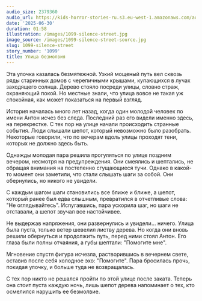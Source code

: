 ```yaml
---
audio_size: 2379360
audio_url: https://kids-horror-stories-ru.s3.eu-west-1.amazonaws.com/audio/1099-silence-street.mp3
date: '2025-06-30'
duration: 01:58
illustration: /images/1099-silence-street.jpg
image_source: /images/1099-silence-street-source.jpg
slug: 1099-silence-street
story_number: '1099'
title: Улица безмолвия
---
```


Эта улочка казалась безмятежной. Узкий мощеный путь вел сквозь ряды старинных домов с черепичными крышами, купающихся в лучах заходящего солнца. Дерево стояло посреди улицы, словно страж, охраняющий покой. Но местные знали, что улица вовсе не такая уж спокойная, как может показаться на первый взгляд.

История началась много лет назад, когда один молодой человек по имени Антон исчез без следа. Последний раз его видели именно здесь, на перекрестке. С тех пор на улице начали происходить странные события. Люди слышали шепот, который невозможно было разобрать. Некоторые говорили, что по вечерам вдоль улицы проходят тени, которых не должно здесь быть.

Однажды молодая пара решила прогуляться по улице поздним вечером, несмотря на предупреждения. Они смеялись и шептались, не обращая внимания на постепенно сгущающиеся тучи. Однако в какой-то момент они заметили, что стали слышать шаги за собой. Они обернулись, но никого не увидели.

С каждым шагом шаги становились все ближе и ближе, а шепот, который ранее был едва слышным, превратился в отчетливые слова: "Не оглядывайтесь". Испугавшись, пара ускорила шаг, но шаги не отставали, а шепот звучал все настойчивее.

Не выдержав напряжения, они развернулись и увидели... ничего. Улица была пуста, только ветер шевелил листву дерева. Но когда они вновь решили обернуться и продолжить путь, перед ними стоял Антон. Его глаза были полны отчаяния, а губы шептали: "Помогите мне".

Мгновение спустя фигура исчезла, растворившись в вечернем свете, оставив после себя холодное эхо: "Помогите". Пара бросилась прочь, покидая улочку, и больше туда не возвращалась.

С тех пор никто не решался пройти по этой улице после заката. Теперь она стоит пуста каждую ночь, лишь шепот дерева напоминает о тех, кто осмелился нарушить ее безмолвие.
